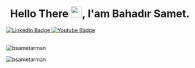 <!--
<div id="header" align="center">
  <img src="https://media.giphy.com/media/M9gbBd9nbDrOTu1Mqx/giphy.gif" width="100"/>
</div>
-->
<div align="center">
  <h1>
    Hello There <!--👋-->
    <img src="https://media.giphy.com/media/hvRJCLFzcasrR4ia7z/giphy.gif" width="30px"/>, I'am Bahadır Samet.
  </h1>
</div>

<div align="left">
  <img src="https://komarev.com/ghpvc/?username=bsametarman&style=flat-square&color=blue" alt=""/>
</div>


<div id="badges" align="left">
  <a href="https://www.linkedin.com/in/bsametarman">
    <img src="https://img.shields.io/badge/LinkedIn-blue?style=for-the-badge&logo=linkedin&logoColor=white" alt="LinkedIn Badge"/>
  </a>
  <a href="https://www.youtube.com/@bahadrsametarman7209/videos">
    <img src="https://img.shields.io/badge/YouTube-red?style=for-the-badge&logo=youtube&logoColor=white" alt="Youtube Badge"/>
  </a>
  <!--
  <a href="your-twitter-URL">
    <img src="https://img.shields.io/badge/Twitter-blue?style=for-the-badge&logo=twitter&logoColor=white" alt="Twitter Badge"/>
  </a>
  -->
</div>

<br />

<!--<div align="center">
  <h3>Languages and Tools:</h3>
  <p>
    <a> <img src="https://raw.githubusercontent.com/devicons/devicon/master/icons/csharp/csharp-original.svg" alt="Csharp" width="40" height="40"/> </a>
    <a> <img src="https://raw.githubusercontent.com/devicons/devicon/master/icons/java/java-original.svg" alt="Java" width="40" height="40"/> </a>
    <a> <img src="https://raw.githubusercontent.com/devicons/devicon/master/icons/cplusplus/cplusplus-original.svg" alt="C++" width="40" height="40"/> </a>
    <a> <img src="https://raw.githubusercontent.com/devicons/devicon/master/icons/python/python-original.svg" alt="Python" width="40" height="40"/> </a>
    <a> <img src="https://raw.githubusercontent.com/devicons/devicon/master/icons/dot-net/dot-net-original-wordmark.svg" alt="dotNet" width="40" height="40"/> </a>
    <a> <img src="https://www.vectorlogo.zone/logos/springio/springio-icon.svg" alt="Spring" width="40" height="40"/> </a>
    <a> <img src="https://www.svgrepo.com/show/303229/microsoft-sql-server-logo.svg" alt="MsSql" width="40" height="40"/> </a>
    <a> <img src="https://raw.githubusercontent.com/devicons/devicon/master/icons/postgresql/postgresql-original-wordmark.svg" alt="PostgreSql" width="40"             height="40"/> </a>
    <a> <img src="https://www.vectorlogo.zone/logos/git-scm/git-scm-icon.svg" alt="Git" width="40" height="40"/> </a>
    <a> <img src="https://raw.githubusercontent.com/devicons/devicon/master/icons/bootstrap/bootstrap-plain-wordmark.svg" alt="Bootstrap" width="40" height="40"/> </a>     <a> <img src="https://cdn.worldvectorlogo.com/logos/arduino-1.svg" alt="Arduino" width="40" height="40"/> </a>
    <a> <img src="https://raw.githubusercontent.com/devicons/devicon/master/icons/css3/css3-original-wordmark.svg" alt="Css" width="40" height="40"/> </a>
    <a> <img src="https://raw.githubusercontent.com/devicons/devicon/master/icons/html5/html5-original-wordmark.svg" alt="Html" width="40" height="40"/> </a>
  </p>
</div> -->

<!-- <div align="center">
  <p>
    <img align="center" src="https://github-readme-stats.vercel.app/api?username=bsametarman&show_icons=false&locale=en" alt="bsametarman" />
    <!--<img align="center" src="https://github-readme-stats.vercel.app/api/top-langs?username=bsametarman&show_icons=true&locale=en&layout=compact" alt="bsametarman" />
  </p>
</div> -->

<div align="left">
  <p>
    <img align="center" src="https://streak-stats.demolab.com/?user=bsametarman&theme=dark" alt="bsametarman" />
    <!--<img align="center" src="https://github-readme-stats.vercel.app/api/top-langs?username=bsametarman&show_icons=true&locale=en&layout=compact" alt="bsametarman" />-->
  </p>
</div>

<div align="left">
  <p>
    <img align="center" src="https://github-profile-summary-cards.vercel.app/api/cards/profile-details?username=bsametarman&theme=github_dark" alt="bsametarman" />
    <!--<img align="center" src="https://github-readme-stats.vercel.app/api/top-langs?username=bsametarman&show_icons=true&locale=en&layout=compact" alt="bsametarman" />-->
  </p>
</div>


<!--
**bsametarman/bsametarman** is a ✨ _special_ ✨ repository because its `README.md` (this file) appears on your GitHub profile.

Here are some ideas to get you started:

- 🔭 I’m currently working on ...
- 🌱 I’m currently learning ...
- 👯 I’m looking to collaborate on ...
- 🤔 I’m looking for help with ...
- 💬 Ask me about ...
- 📫 How to reach me: ...
- 😄 Pronouns: ...
- ⚡ Fun fact: ...
-->
